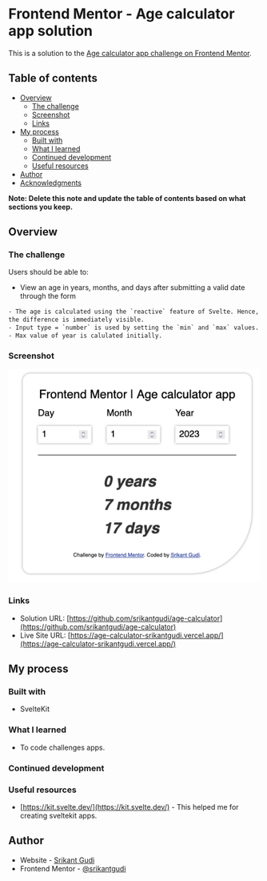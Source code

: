 # Frontend Mentor - Age calculator app solution

This is a solution to the [Age calculator app challenge on Frontend Mentor](https://www.frontendmentor.io/challenges/age-calculator-app-dF9DFFpj-Q). 

## Table of contents

- [Overview](#overview)
  - [The challenge](#the-challenge)
  - [Screenshot](#screenshot)
  - [Links](#links)
- [My process](#my-process)
  - [Built with](#built-with)
  - [What I learned](#what-i-learned)
  - [Continued development](#continued-development)
  - [Useful resources](#useful-resources)
- [Author](#author)
- [Acknowledgments](#acknowledgments)

**Note: Delete this note and update the table of contents based on what sections you keep.**

## Overview

### The challenge

Users should be able to:

- View an age in years, months, and days after submitting a valid date through the form
```
- The age is calculated using the `reactive` feature of Svelte. Hence, the difference is immediately visible.
- Input type = `number` is used by setting the `min` and `max` values.
- Max value of year is calulated initially.
```

### Screenshot

![Screenshot](./screenshot.png)

### Links

- Solution URL: [https://github.com/srikantgudi/age-calculator](https://github.com/srikantgudi/age-calculator)
- Live Site URL: [https://age-calculator-srikantgudi.vercel.app/](https://age-calculator-srikantgudi.vercel.app/)

## My process

### Built with

- SvelteKit

### What I learned

- To code challenges apps.

### Continued development


### Useful resources

- [https://kit.svelte.dev/](https://kit.svelte.dev/) - This helped me for creating sveltekit apps.

## Author

- Website - [Srikant Gudi](https://github.com/srikantgudi)
- Frontend Mentor - [@srikantgudi](https://www.frontendmentor.io/profile/srikantgudi)

